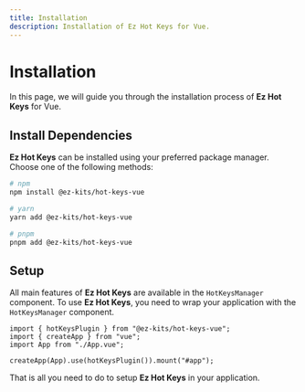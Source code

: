 ```yaml
---
title: Installation
description: Installation of Ez Hot Keys for Vue.
---
```


# Installation

In this page, we will guide you through the installation process of **Ez Hot Keys** for Vue.

## Install Dependencies

**Ez Hot Keys** can be installed using your preferred package manager. Choose one of the following methods:

```bash
# npm
npm install @ez-kits/hot-keys-vue

# yarn
yarn add @ez-kits/hot-keys-vue

# pnpm
pnpm add @ez-kits/hot-keys-vue
```

## Setup

All main features of **Ez Hot Keys** are available in the `HotKeysManager` component. To use **Ez Hot Keys**, you need to wrap your application with the `HotKeysManager` component.

```tsx
import { hotKeysPlugin } from "@ez-kits/hot-keys-vue";
import { createApp } from "vue";
import App from "./App.vue";

createApp(App).use(hotKeysPlugin()).mount("#app");
```

That is all you need to do to setup **Ez Hot Keys** in your application.
